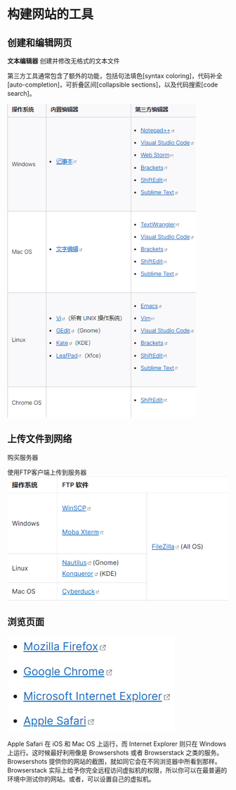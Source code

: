 # 构建网站的工具

## 创建和编辑网页

**文本编辑器**
创建并修改无格式的文本文件

第三方工具通常包含了额外的功能，包括句法填色[syntax coloring]，代码补全[auto-completion]，可折叠区间[collapsible sections]，以及代码搜索[code search]。

![Alt text](image.png)

## 上传文件到网络
购买服务器

使用FTP客户端上传到服务器
![Alt text](image-1.png)

## 浏览页面
![Alt text](image-2.png)

Apple Safari 在 iOS 和 Mac OS 上运行，而 Internet Explorer 则只在 Windows 上运行。这时候最好利用像是 Browsershots 或者 Browserstack 之类的服务。Browsershots 提供你的网站的截图，就如同它会在不同浏览器中所看到那样。Browserstack 实际上给予你完全远程访问虚拟机的权限，所以你可以在最普遍的环境中测试你的网站。或者，可以设置自己的虚拟机。
